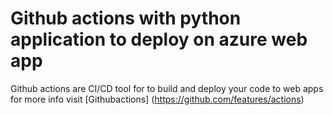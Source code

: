 # Github actions with python application to deploy on azure web app
 Github actions are CI/CD tool for to build and deploy your code to web apps for more info visit [Githubactions] (https://github.com/features/actions)
